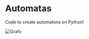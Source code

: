# Automatas
Code to create automatons on Python!
 
![Grafo](https://raw.githubusercontent.com/barjuegocreador93/Automatas/master/Wiki/Digrama.Contexto.Libre.AB.1.png)

